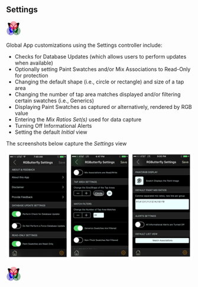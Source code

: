 ## Settings
 
[![RGButterfly Logo](images/RGButterfly_Logo.png)](https://spineo.github.io/RGButterflyDocs/)

Global App customizations using the Settings controller include:

* Checks for Database Updates (which allows users to perform updates when available)
* Optionally setting Paint Swatches and/or Mix Associations to Read-Only for protection
* Changing the default shape (i.e., circle or rectangle) and size of a tap area
* Changing the number of tap area matches displayed and/or filtering certain swatches (i.e., Generics)
* Displaying Paint Swatches as captured or alternatively, rendered by RGB value
* Entering the _Mix Ratios Set(s)_ used for data capture
* Turning Off Informational Alerts
* Setting the default _Initial_ view

The screenshots below capture the _Settings_ view

![Settings](images/Settings.jpg)


[![RGButterfly Logo](images/RGButterfly_Logo.png)](https://spineo.github.io/RGButterflyDocs/)
